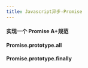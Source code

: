 ```yaml
---
title: Javascript异步-Promise
---
```


#### 实现一个 Promise A+规范

#### Promise.prototype.all

#### Promise.prototype.finally

